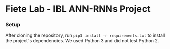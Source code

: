 # Fiete Lab - IBL ANN-RNNs Project


### Setup
After cloning the repository, run `pip3 install -r requirements.txt` to install
the project's dependencies. We used Python 3 and did not test Python 2.
